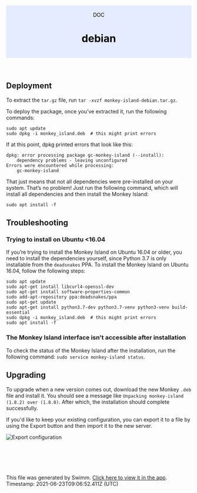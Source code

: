 <div align="center" style="background-color: #e5ecff; color: black"><br/><div>DOC</div><h1>debian</h1><br/></div>
<br/>

<br/>

Deployment
----------

To extract the `tar.gz` file, run `tar -xvzf monkey-island-debian.tar.gz`.

To deploy the package, once you’ve extracted it, run the following commands:

```
sudo apt update
sudo dpkg -i monkey_island.deb  # this might print errors
```

If at this point, dpkg printed errors that look like this:

```
dpkg: error processing package gc-monkey-island (--install):
    dependency problems - leaving unconfigured
Errors were encountered while processing:
    gc-monkey-island
```

That just means that not all dependencies were pre-installed on your system. That’s no problem! Just run the following command, which will install all dependencies and then install the Monkey Island:

```
sudo apt install -f
```

Troubleshooting
---------------

### Trying to install on Ubuntu <16.04

If you’re trying to install the Monkey Island on Ubuntu 16.04 or older, you need to install the dependencies yourself, since Python 3.7 is only installable from the `deadsnakes` PPA. To install the Monkey Island on Ubuntu 16.04, follow the following steps:

```
sudo apt update
sudo apt-get install libcurl4-openssl-dev
sudo apt-get install software-properties-common
sudo add-apt-repository ppa:deadsnakes/ppa
sudo apt-get update
sudo apt-get install python3.7-dev python3.7-venv python3-venv build-essential
sudo dpkg -i monkey_island.deb  # this might print errors
sudo apt install -f
```

### The Monkey Island interface isn't accessible after installation

To check the status of the Monkey Island after the installation, run the following command: `sudo service monkey-island status`.

Upgrading
---------

To upgrade when a new version comes out, download the new Monkey `.deb` file and install it. You should see a message like `Unpacking monkey-island (1.8.2) over (1.8.0)`. After which, the installation should complete successfully.

If you'd like to keep your existing configuration, you can export it to a file by using the Export button and then import it to the new server.

![Export configuration](https://www.guardicore.com/infectionmonkey/docs/images/setup/export-configuration.png)

<br/>

<br/><br/>

This file was generated by Swimm. [Click here to view it in the app](https://swimm.io/link?l=c3dpbW0lM0ElMkYlMkZyZXBvcyUyRlpnMWZscldSZ3ZsczBjMm1GeURJJTJGZG9jcyUyRlhPbFB0bEVFckgxM3dud1hRNWp2). Timestamp: 2021-06-23T09:06:52.411Z (UTC)
